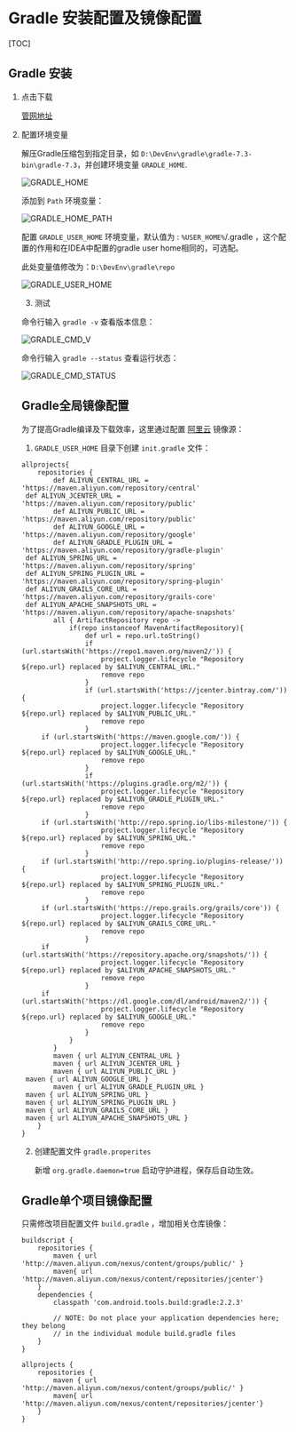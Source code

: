 # Gradle 安装配置及镜像配置

[TOC]



## Gradle 安装

1. 点击下载

   [管网地址](https://gradle.org/releases/)

2. 配置环境变量

   解压Gradle压缩包到指定目录，如 `D:\DevEnv\gradle\gradle-7.3-bin\gradle-7.3`，并创建环境变量 `GRADLE_HOME`.

   ![GRADLE_HOME](http://image.xgoding.top/gradle%2FGRADLE_HOME.png)  

   添加到 `Path` 环境变量：

   ![GRADLE_HOME_PATH](http://image.xgoding.top/gradle%2FGRADLE_HOME_PATH.png)  

   配置 `GRADLE_USER_HOME` 环境变量，默认值为 :   `%USER_HOME%`/.gradle  ，这个配置的作用和在IDEA中配置的gradle user home相同的，可选配。

   此处变量值修改为：`D:\DevEnv\gradle\repo`

   ![GRADLE_USER_HOME](http://image.xgoding.top/gradle%2FGRADLE_USER_HOME.png)   

   

   3. 测试 

   命令行输入 `gradle -v` 查看版本信息：

   ![GRADLE_CMD_V](http://image.xgoding.top/gradle%2FGRADLE_CMD_V.png)  

   命令行输入 `gradle --status` 查看运行状态：

   ![GRADLE_CMD_STATUS](http://image.xgoding.top/gradle%2FGRADLE_CMD_STATUS.png)  

   

   

   ## Gradle全局镜像配置  

   为了提高Gradle编译及下载效率，这里通过配置 [阿里云](https://developer.aliyun.com/mvn/guide) 镜像源：

   1. `GRADLE_USER_HOME` 目录下创建 `init.gradle` 文件：
   
   ```
   allprojects{
       repositories {
           def ALIYUN_CENTRAL_URL = 'https://maven.aliyun.com/repository/central'
   	def ALIYUN_JCENTER_URL = 'https://maven.aliyun.com/repository/public'
           def ALIYUN_PUBLIC_URL = 'https://maven.aliyun.com/repository/public'
           def ALIYUN_GOOGLE_URL = 'https://maven.aliyun.com/repository/google'
           def ALIYUN_GRADLE_PLUGIN_URL = 'https://maven.aliyun.com/repository/gradle-plugin'
   	def ALIYUN_SPRING_URL = 'https://maven.aliyun.com/repository/spring'
   	def ALIYUN_SPRING_PLUGIN_URL = 'https://maven.aliyun.com/repository/spring-plugin'
   	def ALIYUN_GRAILS_CORE_URL = 'https://maven.aliyun.com/repository/grails-core'
   	def ALIYUN_APACHE_SNAPSHOTS_URL = 'https://maven.aliyun.com/repository/apache-snapshots'
           all { ArtifactRepository repo ->
               if(repo instanceof MavenArtifactRepository){
                   def url = repo.url.toString()
                   if (url.startsWith('https://repo1.maven.org/maven2/')) {
                       project.logger.lifecycle "Repository ${repo.url} replaced by $ALIYUN_CENTRAL_URL."
                       remove repo
                   }
                   if (url.startsWith('https://jcenter.bintray.com/')) {
                       project.logger.lifecycle "Repository ${repo.url} replaced by $ALIYUN_PUBLIC_URL."
                       remove repo
                   }
   		if (url.startsWith('https://maven.google.com/')) {
                       project.logger.lifecycle "Repository ${repo.url} replaced by $ALIYUN_GOOGLE_URL."
                       remove repo
                   }
                   if (url.startsWith('https://plugins.gradle.org/m2/')) {
                       project.logger.lifecycle "Repository ${repo.url} replaced by $ALIYUN_GRADLE_PLUGIN_URL."
                       remove repo
                   }
   		if (url.startsWith('http://repo.spring.io/libs-milestone/')) {
                       project.logger.lifecycle "Repository ${repo.url} replaced by $ALIYUN_SPRING_URL."
                       remove repo
                   }
   		if (url.startsWith('http://repo.spring.io/plugins-release/')) {
                       project.logger.lifecycle "Repository ${repo.url} replaced by $ALIYUN_SPRING_PLUGIN_URL."
                       remove repo
                   }
   		if (url.startsWith('https://repo.grails.org/grails/core')) {
                       project.logger.lifecycle "Repository ${repo.url} replaced by $ALIYUN_GRAILS_CORE_URL."
                       remove repo
                   }
   		if (url.startsWith('https://repository.apache.org/snapshots/')) {
                       project.logger.lifecycle "Repository ${repo.url} replaced by $ALIYUN_APACHE_SNAPSHOTS_URL."
                       remove repo
                   }
   		if (url.startsWith('https://dl.google.com/dl/android/maven2/')) {
                       project.logger.lifecycle "Repository ${repo.url} replaced by $ALIYUN_GOOGLE_URL."
                       remove repo
                   }
               }
           }
           maven { url ALIYUN_CENTRAL_URL }
           maven { url ALIYUN_JCENTER_URL }
           maven { url ALIYUN_PUBLIC_URL }
   	maven { url ALIYUN_GOOGLE_URL }
           maven { url ALIYUN_GRADLE_PLUGIN_URL }
   	maven { url ALIYUN_SPRING_URL }
   	maven { url ALIYUN_SPRING_PLUGIN_URL }
   	maven { url ALIYUN_GRAILS_CORE_URL }
   	maven { url ALIYUN_APACHE_SNAPSHOTS_URL }
       }
   }
   ```

   2. 创建配置文件 `gradle.properites`

      新增 `org.gradle.daemon=true` 启动守护进程，保存后自动生效。  

   

   

   ## Gradle单个项目镜像配置
   
   只需修改项目配置文件 `build.gradle` ，增加相关仓库镜像：
   
   ```
   buildscript {
       repositories {
           maven { url 'http://maven.aliyun.com/nexus/content/groups/public/' }
           maven{ url 'http://maven.aliyun.com/nexus/content/repositories/jcenter'}
       }
       dependencies {
           classpath 'com.android.tools.build:gradle:2.2.3'
   
           // NOTE: Do not place your application dependencies here; they belong
           // in the individual module build.gradle files
       }        
   }
   
   allprojects {
       repositories {
           maven { url 'http://maven.aliyun.com/nexus/content/groups/public/' }
           maven{ url 'http://maven.aliyun.com/nexus/content/repositories/jcenter'}
       }
   }
   
   ```
   
   
   
   
   
   
   
   
   
   
   
   
   
   
   
   
   
   
   
   